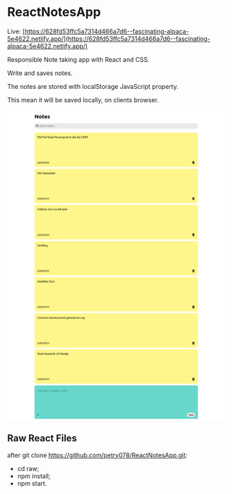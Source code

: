# ReactNotesApp

Live: [https://628fd53ffc5a7314d466a7d6--fascinating-alpaca-5e4622.netlify.app/](https://628fd53ffc5a7314d466a7d6--fascinating-alpaca-5e4622.netlify.app/)

Responsible Note taking app with React and CSS.

Write and saves notes.

The notes are stored with localStorage JavaScript property.

This mean it will be saved locally, on clients browser.

![](proof.png)

## Raw React Files

after git clone https://github.com/petry078/ReactNotesApp.git:

* cd raw;
* npm install;
* npm start.
